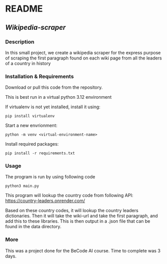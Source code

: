# README
## _Wikipedia-scraper_

### Description
In this small project, we create a wikipedia scraper for the express purpose of scraping the first paragraph found on each wiki page from all the leaders of a country in history

### Installation & Requirements
Download or pull this code from the repository.

This is best run in a virtual python 3.12 environment

If virtualenv is not yet installed, install it using:
~~~
pip install virtualenv
~~~
Start a new envrionment:
~~~
python -m venv <virtual-environment-name>
~~~
Install required packages:
~~~
pip install -r requirements.txt
~~~


### Usage
The program is run by using following code
~~~
python3 main.py 
~~~

This program will lookup the country code from following API: https://country-leaders.onrender.com/

Based on these country codes, it will lookup the country leaders dictionaries. 
Then it will take the wiki-url and take the first paragraph, and add this to these libraries.
This is then output in a .json file that can be found in the data directory.

### More
This was a project done for the BeCode AI course. Time to complete was 3 days.

